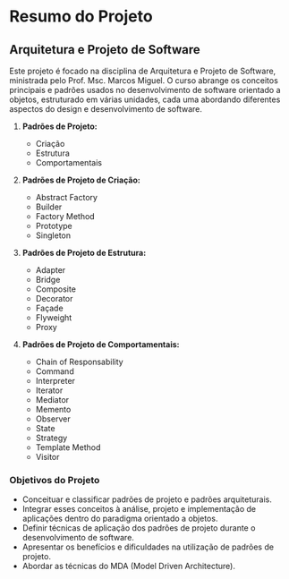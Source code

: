 # Resumo do Projeto

## Arquitetura e Projeto de Software

Este projeto é focado na disciplina de Arquitetura e Projeto de Software, ministrada pelo Prof. Msc. Marcos Miguel. O curso abrange os conceitos principais e padrões usados no desenvolvimento de software orientado a objetos, estruturado em várias unidades, cada uma abordando diferentes aspectos do design e desenvolvimento de software.


1. **Padrões de Projeto:**
    - Criação
    - Estrutura
    - Comportamentais

2. **Padrões de Projeto de Criação:**
    - Abstract Factory 
    - Builder 
    - Factory Method 
    - Prototype 
    - Singleton

3. **Padrões de Projeto de Estrutura:**
    - Adapter 
    - Bridge 
    - Composite 
    - Decorator 
    - Façade 
    - Flyweight 
    - Proxy 

4. **Padrões de Projeto de Comportamentais:**
    - Chain of Responsability 
    - Command 
    - Interpreter 
    - Iterator 
    - Mediator 
    - Memento 
    - Observer 
    - State 
    - Strategy 
    - Template Method 
    - Visitor

### Objetivos do Projeto

- Conceituar e classificar padrões de projeto e padrões arquiteturais.
- Integrar esses conceitos à análise, projeto e implementação de aplicações dentro do paradigma orientado a objetos.
- Definir técnicas de aplicação dos padrões de projeto durante o desenvolvimento de software.
- Apresentar os benefícios e dificuldades na utilização de padrões de projeto.
- Abordar as técnicas do MDA (Model Driven Architecture).
